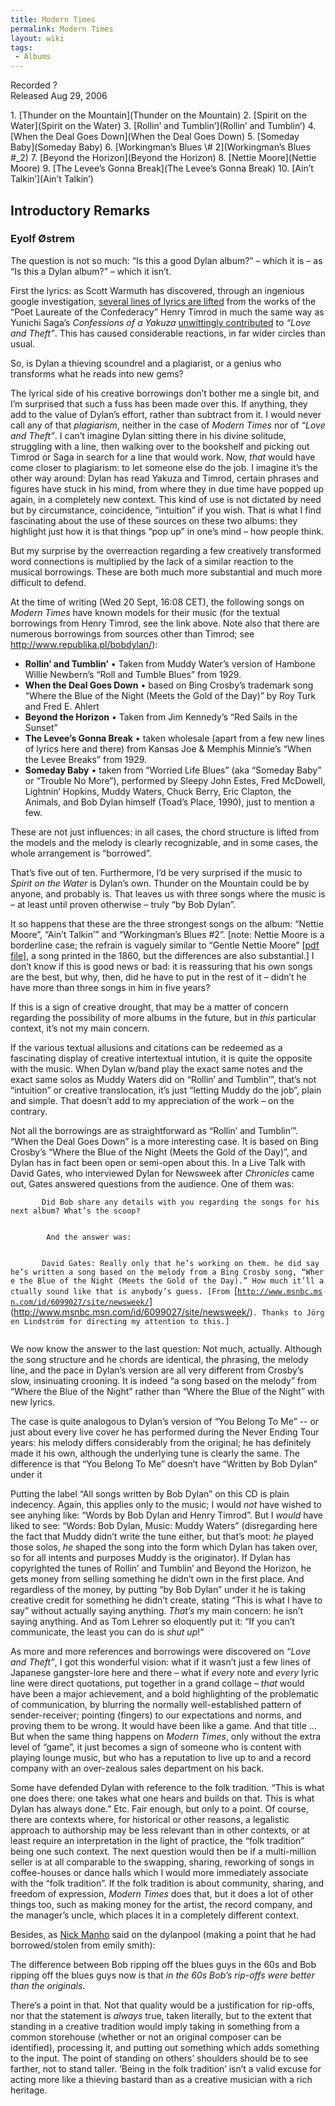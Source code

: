 ```yaml
---
title: Modern Times
permalink: Modern Times
layout: wiki
tags:
 - Albums
---
```


Recorded ?  
Released Aug 29, 2006

<div id="songs">
1.  [Thunder on the Mountain](Thunder on the Mountain)
2.  [Spirit on the Water](Spirit on the Water)
3.  [Rollin’ and Tumblin’](Rollin’ and Tumblin’)
4.  [When the Deal Goes Down](When the Deal Goes Down)
5.  [Someday Baby](Someday Baby)
6.  [Workingman’s Blues \# 2](Workingman’s Blues #_2)
7.  [Beyond the Horizon](Beyond the Horizon)
8.  [Nettie Moore](Nettie Moore)
9.  [The Levee’s Gonna Break](The Levee’s Gonna Break)
10. [Ain’t Talkin’](Ain’t Talkin’)

</div>
<div id="intro">
<h2>
Introductory Remarks

</h2>
<h3>
Eyolf Østrem

</h3>
The question is not so much: “Is this a good Dylan album?” – which it is
– as “Is this a Dylan album?” – which it isn’t.

First the lyrics: as Scott Warmuth has discovered, through an ingenious
google investigation, [several lines of lyrics are
lifted](http://dylanchords.info/45_modern/timrod.html) from the works of
the “Poet Laureate of the Confederacy” Henry Timrod in much the same way
as Yunichi Saga’s <em>Confessions of a Yakuza</em> [unwittingly
contributed](http://dylanchords.info/41_lat/textual_sources.htm) to
<em>“Love and Theft”</em>. This has caused considerable reactions, in
far wider circles than usual.

So, is Dylan a thieving scoundrel and a plagiarist, or a genius who
transforms what he reads into new gems?

The lyrical side of his creative borrowings don’t bother me a single
bit, and I’m surprised that such a fuss has been made over this. If
anything, they add to the value of Dylan’s effort, rather than subtract
from it. I would never call any of that <em>plagiarism</em>, neither in
the case of <em>Modern Times</em> nor of <em>“Love and Theft”</em>. I
can’t imagine Dylan sitting there in his divine solitude, struggling
with a line, then walking over to the bookshelf and picking out Timrod
or Saga in search for a line that would work. Now, <em>that</em> would
have come closer to plagiarism: to let someone else do the job. I
imagine it’s the other way around: Dylan has read Yakuza and Timrod,
certain phrases and figures have stuck in his mind, from where they in
due time have popped up again, in a completely new context. This kind of
use is not dictated by need but by circumstance, coincidence,
“intuition” if you wish. That is what I find fascinating about the use
of these sources on these two albums: they highlight just how it is that
things “pop up” in one’s mind – how people think.

But my surprise by the overreaction regarding a few creatively
transformed word connections is multiplied by the lack of a similar
reaction to the musical borrowings. These are both much more substantial
and much more difficult to defend.

At the time of writing (Wed 20 Sept, 16:08 CET), the following songs on
<em>Modern Times</em> have known models for their music (for the textual
borrowings from Henry Timrod, see the link above. Note also that there
are numerous borrowings from sources other than Timrod; see
[<http://www.republika.pl/bobdylan/>](http://www.republika.pl/bobdylan/)):

-   <strong>Rollin’ and Tumblin’</strong> • Taken from Muddy Water’s
    version of Hambone Willie Newbern’s “Roll and Tumble Blues” from
    1929.
-   <strong>When the Deal Goes Down</strong> • based on Bing Crosby’s
    trademark song “Where the Blue of the Night (Meets the Gold of the
    Day)” by Roy Turk and Fred E. Ahlert
-   <strong>Beyond the Horizon</strong> • Taken from Jim Kennedy’s “Red
    Sails in the Sunset”
-   <strong>The Levee’s Gonna Break</strong> • taken wholesale (apart
    from a few new lines of lyrics here and there) from Kansas Joe &
    Memphis Minnie’s “When the Levee Breaks” from 1929.
-   <strong>Someday Baby</strong> • taken from “Worried Life Blues” (aka
    “Someday Baby” or “Trouble No More”), performed by Sleepy John
    Estes, Fred McDowell, Lightnin’ Hopkins, Muddy Waters, Chuck Berry,
    Eric Clapton, the Animals, and Bob Dylan himself (Toad’s Place,
    1990), just to mention a few.

These are not just influences: in all cases, the chord structure is
lifted from the models and the melody is clearly recognizable, and in
some cases, the whole arrangement is “borrowed”.

That’s five out of ten. Furthermore, I’d be very surprised if the music
to <em>Spirit on the Water</em> is Dylan’s own. Thunder on the Mountain
could be by anyone, and probably is. That leaves us with three songs
where the music is – at least until proven otherwise – truly “by Bob
Dylan”.

It so happens that these are the three strongest songs on the album:
“Nettie Moore”, “Ain’t Talkin’” and “Workingman’s Blues \#2”. [note:
Nettie Moore is a borderline case; the refrain is vaguely similar to
“Gentle Nettie Moore” [<a href="../others/gentle-nettie-moore.pdf">pdf
file</a>], a song printed in the 1860, but the differences are also
substantial.] I don’t know if this is good news or bad: it is reassuring
that his own songs are the best, but why, then, did he have to put in
the rest of it – didn’t he have more than three songs in him in five
years?

If this is a sign of creative drought, that may be a matter of concern
regarding the possibility of more albums in the future, but in
<em>this</em> particular context, it’s not my main concern.

If the various textual allusions and citations can be redeemed as a
fascinating display of creative intertextual intution, it is quite the
opposite with the music. When Dylan w/band play the exact same notes and
the exact same solos as Muddy Waters did on “Rollin’ and Tumblin’”,
that’s not “intuition” or creative translocation, it’s just “letting
Muddy do the job”, plain and simple. That doesn’t add to my appreciation
of the work – on the contrary.

Not all the borrowings are as straightforward as “Rollin’ and Tumblin’”.
“When the Deal Goes Down” is a more interesting case. It is based on
Bing Crosby’s “Where the Blue of the Night (Meets the Gold of the Day)”,
and Dylan has in fact been open or semi-open about this. In a Live Talk
with David Gates, who interviewed Dylan for Newsweek after
<em>Chronicles</em> came out, Gates answered questions from the
audience. One of them was:

`       Did Bob share any details with you regarding the songs for his next album? What’s the scoop?`  
`     `

`        And the answer was:`  
`     `

`       David Gates: Really only that he’s working on them. he did say he’s written a song based on the melody from a Bing Crosby song, “Where the Blue of the Night (Meets the Gold of the Day).” How much it’ll actually sound like that is anybody’s guess. [From `[[`http://www.msnbc.msn.com/id/6099027/site/newsweek/`](http://www.msnbc.msn.com/id/6099027/site/newsweek/)](http://www.msnbc.msn.com/id/6099027/site/newsweek/)`. Thanks to Jörgen Lindström for directing my attention to this.]`  
`    `

We now know the answer to the last question: Not much, actually.
Although the song structure and he chords are identical, the phrasing,
the melody line, and the pace in Dylan’s version are all very different
from Crosby’s slow, insinuating crooning. It is indeed “a song based on
the melody” from “Where the Blue of the Night” rather than “Where the
Blue of the Night” with new lyrics.

The case is quite analogous to Dylan’s version of “You Belong To Me” --
or just about every live cover he has performed during the Never Ending
Tour years: his melody differs considerably from the original; he has
definitely made it his own, although the underlying tune is clearly the
same. The difference is that “You Belong To Me” doesn’t have “Written by
Bob Dylan” under it

Putting the label “All songs written by Bob Dylan” on this CD is plain
indecency. Again, this applies only to the music; I would <em>not</em>
have wished to see anyhing like: “Words by Bob Dylan and Henry Timrod”.
But I <em>would</em> have liked to see: “Words: Bob Dylan, Music: Muddy
Waters” (disregarding here the fact that Muddy didn’t write the tune
either, but that’s moot: <em>he</em> played those solos, <em>he</em>
shaped the song into the form which Dylan has taken over, so for all
intents and purposes Muddy is the originator). If Dylan has copyrighted
the tunes of Rollin’ and Tumblin’ and Beyond the Horizon, he gets money
from selling something he didn’t own in the first place. And regardless
of the money, by putting “by Bob Dylan” under it he is taking creative
credit for something he didn’t create, stating “This is what I have to
say” without actually saying anything. <em>That’s</em> my main concern:
he isn’t saying anything. And as Tom Lehrer so eloquently put it: “If
you can’t communicate, the least you can do is <em>shut up</em>!”

As more and more references and borrowings were discovered on <em>“Love
and Theft”</em>, I got this wonderful vision: what if it wasn’t just a
few lines of Japanese gangster-lore here and there – what if
<em>every</em> note and <em>every</em> lyric line were direct
quotations, put together in a grand collage – <em>that</em> would have
been a major achievement, and a bold highlighting of the problematic of
communication, by blurring the normally well-established pattern of
sender-receiver; pointing (fingers) to our expectations and norms, and
proving them to be wrong. It would have been like a game. And that title
… But when the same thing happens on <em>Modern Times</em>, only without
the extra level of “game”, it just becomes a sign of someone who is
content with playing lounge music, but who has a reputation to live up
to and a record company with an over-zealous sales department on his
back.

Some have defended Dylan with reference to the folk tradition. “This is
what one does there: one takes what one hears and builds on that. This
is what Dylan has always done.” Etc. Fair enough, but only to a point.
Of course, there are contexts where, for historical or other reasons, a
legalistic approach to authorship may be less relevant than in other
contexts, or at least require an interpretation in the light of
practice, the “folk tradition” being one such context. The next question
would then be if a multi-million seller is at all comparable to the
swapping, sharing, reworking of songs in coffee-houses or dance halls
which I would more immediately associate with the “folk tradition”. If
the folk tradition is about community, sharing, and freedom of
expression, <em>Modern Times</em> does that, but it does a lot of other
things too, such as making money for the artist, the record company, and
the manager’s uncle, which places it in a completely different context.

Besides, as [Nick Manho](http://nickmanho.blogspot.com) said on the
dylanpool (making a point that he had borrowed/stolen from emily smith):

The difference between Bob ripping off the blues guys in the 60s and Bob
ripping off the blues guys now is that <em>in the 60s Bob’s rip-offs
were better than the originals</em>.

There’s a point in that. Not that quality would be a justification for
rip-offs, nor that the statement is <em>always</em> true, taken
literally, but to the extent that standing in a creative tradition would
imply taking in something from a common storehouse (whether or not an
original composer can be identified), processing it, and putting out
something which adds something to the input. The point of standing on
others’ shoulders should be to see farther, not to stand taller. ’Being
in the folk tradition’ isn’t a valid excuse for acting more like a
thieving bastard than as a creative musician with a rich heritage.

</div>

